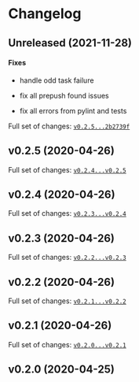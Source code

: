 # Changelog

## Unreleased (2021-11-28)

#### Fixes

-   handle odd task failure

-   fix all prepush found issues

-   fix all errors from pylint and tests

Full set of changes:
[`v0.2.5...2b2739f`](git@github.com:nialov/drillcore-transformations/compare/v0.2.5...2b2739f)

## v0.2.5 (2020-04-26)

Full set of changes:
[`v0.2.4...v0.2.5`](git@github.com:nialov/drillcore-transformations/compare/v0.2.4...v0.2.5)

## v0.2.4 (2020-04-26)

Full set of changes:
[`v0.2.3...v0.2.4`](git@github.com:nialov/drillcore-transformations/compare/v0.2.3...v0.2.4)

## v0.2.3 (2020-04-26)

Full set of changes:
[`v0.2.2...v0.2.3`](git@github.com:nialov/drillcore-transformations/compare/v0.2.2...v0.2.3)

## v0.2.2 (2020-04-26)

Full set of changes:
[`v0.2.1...v0.2.2`](git@github.com:nialov/drillcore-transformations/compare/v0.2.1...v0.2.2)

## v0.2.1 (2020-04-26)

Full set of changes:
[`v0.2.0...v0.2.1`](git@github.com:nialov/drillcore-transformations/compare/v0.2.0...v0.2.1)

## v0.2.0 (2020-04-25)
